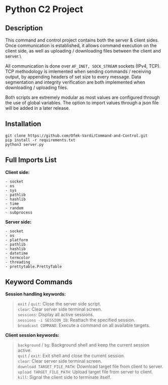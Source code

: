 # Python C2 Project

## Description

This command and control project contains both the server & client sides.
Once communication is established, it allows command execution on the client side,
as well as uploading / downloading files between the client and server.\

All communication is done over `AF_INET, SOCK_STREAM` sockets (IPv4, TCP).
TCP  methodology is imlemented when sending commands / receiving output, by appending headers of set size to every message.
Data segmentation and integrity verification are both implemented when downloading / uploading files.

Both scripts are extremely modular as most values are configured through the use of global variables.
The option to import values through a json file will be added in a later release.

## Installation

    git clone https://github.com/Ofek-Vardi/Command-and-Control.git
    pip install -r requirements.txt
    python3 server.py

## Full Imports List

**Client side:**

    - socket
    - os
    - sys
    - pathlib
    - hashlib
    - time
    - random
    - subprocess

**Server side:**

    - socket
    - os
    - platform
    - pathlib
    - hashlib
    - datetime
    - termcolor
    - threading
    - prettytable.PrettyTable

## Keyword Commands

**Session handling keywords:**

> `exit` / `quit`: Close the server side script.\
> `clear`: Clear server side terminal screen.\
> `sessions`: Display all active sessions.\
> `sessions -i SESSION_ID`: Reattach the specified session.\
> `broadcast COMMAND`: Execute a command on all available targets.

**Client session keywords:**

> `background` / `bg`: Background shell and keep the current session active.\
> `quit` / `exit`: Exit shell and close the current session.\
> `clear`: Clear server side terminal screen.\
> `download TARGET_FILE_PATH`: Download target file from client to server.\
> `upload TARGET_FILE_PATH`: Upload target file from server to client.\
> `kill`: Signal the client side to terminate itself.
